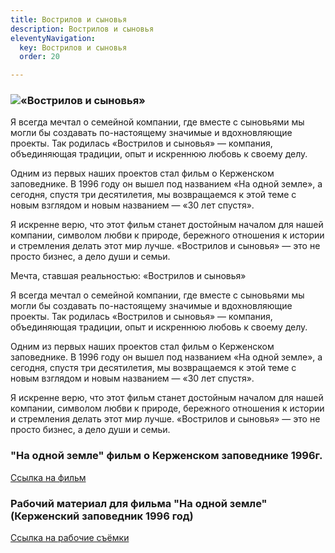 ```yaml
---
title: Вострилов и сыновья
description: Вострилов и сыновья
eleventyNavigation:
  key: Вострилов и сыновья
  order: 20

---
```

### ![«Вострилов и сыновья»](/assets/gallery/sergei.vostrilov.jpg)

Я всегда мечтал о семейной компании, где вместе с сыновьями мы могли бы создавать по-настоящему значимые и вдохновляющие проекты. Так родилась «Вострилов и сыновья» — компания, объединяющая традиции, опыт и искреннюю любовь к своему делу.  

Одним из первых наших проектов стал фильм о Керженском заповеднике. В 1996 году он вышел под названием «На одной земле», а сегодня, спустя три десятилетия, мы возвращаемся к этой теме с новым взглядом и новым названием — «30 лет спустя».  

Я искренне верю, что этот фильм станет достойным началом для нашей компании, символом любви к природе, бережного отношения к истории и стремления делать этот мир лучше. «Вострилов и сыновья» — это не просто бизнес, а дело души и семьи.

Мечта, ставшая реальностью: «Вострилов и сыновья»  

Я всегда мечтал о семейной компании, где вместе с сыновьями мы могли бы создавать по-настоящему значимые и вдохновляющие проекты. Так родилась «Вострилов и сыновья» — компания, объединяющая традиции, опыт и искреннюю любовь к своему делу.  

Одним из первых наших проектов стал фильм о Керженском заповеднике. В 1996 году он вышел под названием «На одной земле», а сегодня, спустя три десятилетия, мы возвращаемся к этой теме с новым взглядом и новым названием — «30 лет спустя».  

Я искренне верю, что этот фильм станет достойным началом для нашей компании, символом любви к природе, бережного отношения к истории и стремления делать этот мир лучше. «Вострилов и сыновья» — это не просто бизнес, а дело души и семьи.

### "На одной земле" фильм о Керженском заповеднике 1996г.

[Ссылка на фильм](https://vkvideo.ru/video-228175292_456239046 "https://vkvideo.ru/video-228175292_456239046")

### Рабочий материал для фильма "На одной земле" (Керженский заповедник 1996 год)

[Ссылка на рабочие съёмки](https://vkvideo.ru/video-228175292_456239045 "https://vkvideo.ru/video-228175292_456239045")

